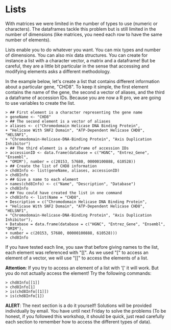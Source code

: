 # Lists


  With matrices we were limited in the number of types to use (numeric or characters). The dataframes tackle this problem but is still limited in the number of dimensions (like matrices, you need each row to have the same number of elements). 
  
  Lists enable you to do whatever you want. You can mix types and number of dimensions. You can also mix data structures. You can create for instance a list with a character vector, a matrix and a dataframe! But be careful, they are a little bit particular in the
sense that accessing and modifying elements asks a different methodology. 

In the example below, let's create a list that contains different information about a particular gene, "CHD8". To keep it simple, the first element contains the name of the gene, the second a vector of aliases, and the third a dataframe of accession IDs.
Because you are now a R pro, we are going to use variables to create the list.


```
> ## First element is a character representing the gene name
> geneName <- "CHD8"
> ## The second element is a vector of aliases
> aliases <- c("Chromodomain Helicase DNA Binding Protein", 
+ "Helicase With SNF2 Domain", "ATP-Dependent Helicase CHD8", "HELSNF1", 
+ "Chromodomain-Helicase-DNA-Binding Protein", "Axis Duplication Inhibitor")
> ## The third element is a dataframe of accession IDs
> accessionID <- data.frame(database = c("HGNC", "Entrez_Gene", "Ensembl", 
+ "OMIM"), number = c(20153, 57680, 00000100888, 610528)) 
> ## Create the list of CHD8 information
> chd8Info <- list(geneName, aliases, accessionID)
> chd8Info
> ## Give a name to each element
> names(chd8Info) <- c("Name", "Description", "Database")
> chd8Info
> ## You could have created the list in one command
> chd8Info <- list(Name = "CHD8", 
+ Description = c("Chromodomain Helicase DNA Binding Protein", 
+ "Helicase With SNF2 Domain", "ATP-Dependent Helicase CHD8", "HELSNF1", 
+ "Chromodomain-Helicase-DNA-Binding Protein", "Axis Duplication Inhibitor"), 
+ Database = data.frame(database = c("HGNC", "Entrez_Gene", "Ensembl", "OMIM"), 
+ number = c(20153, 57680, 00000100888, 610528)))
> chd8Info
```

If you have tested each line, you saw that before giving names to the list, each element was referenced with "[[". As we used "[" to access an element of a vector, we will use "[[" to access the elements of a list.

**Attention**: If you try to access an element of a list with '[' it will work. But you do not actually access the element! Try the following commands:


```
> chd8Info[[1]]
> chd8Info[1]
> is(chd8Info[[1]])
> is(chd8Info[1])
```

**ALERT**: The next section is a do it yourself! Solutions will be provided individually by email. You have until next Friday to solve the problems (To be honest, if you followed this workshop, it should be quick, just read carefully each section to remember how
to access the different types of data).
